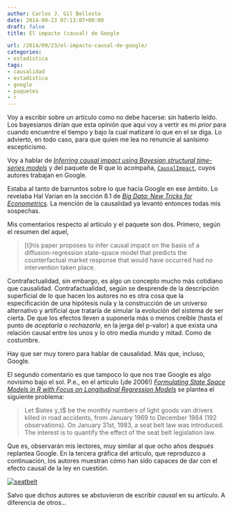 ```yaml
---
author: Carlos J. Gil Bellosta
date: 2014-09-23 07:13:07+00:00
draft: false
title: El impacto (causal) de Google

url: /2014/09/23/el-impacto-causal-de-google/
categories:
- estadística
tags:
- causalidad
- estadística
- google
- paquetes
- r
---
```


Voy a escribir sobre un artículo como no debe hacerse: sin haberlo leído. Los bayesianos dirían que esta opinión que aquí voy a vertir es mi _prior_ para cuando encuentre el tiempo y bajo la cual matizaré lo que en el se diga. Lo advierto, en todo caso, para que quien me lea no renuncie al sanísimo escepticismo.

Voy a hablar de [_Inferring causal impact using Bayesian structural time-series models_](http://research.google.com/pubs/pub41854.html) y del paquete de R que lo acompaña, [`CausalImpact`](https://google.github.io/CausalImpact/CausalImpact.html), cuyos autores trabajan en Google.

Estaba al tanto de barruntos sobre lo que hacía Google en ese ámbito. Lo revelaba Hal Varian en la sección 8.1 de [_Big Data: New Tricks for Econometrics_](http://people.ischool.berkeley.edu/~hal/Papers/2013/ml.pdf). La mención de la causalidad ya levantó entonces todas mis sospechas.

Mis comentarios respecto al artículo y el paquete son dos. Primero, según el resumen del aquel,



<blockquote>[t]his paper proposes to infer causal impact on the basis of a diffusion-regression state-space model that predicts the counterfactual market response that would have occurred had no intervention taken place.</blockquote>



Contrafactualidad, sin embargo, es algo un concepto mucho más cotidiano que causalidad. Contrafactualidad, según se desprende de la descripción superficial de lo que hacen los autores no es otra cosa que la especificación de una hipótesis nula y la construcción de un universo alternativo y artificial que trataría de simular la evolución del sistema de ser cierta. De que los efectos lleven a suponerla más o menos creíble (hasta el punto de _aceptarla_ o _rechazarla_, en la jerga del p-valor) a que exista una relación causal entre los unos y lo otro media mundo y mitad. Como de costumbre.

Hay que ser muy torero para hablar de causalidad. Más que, incluso, Google.

El segundo comentario es que tampoco lo que nos trae Google es algo novísimo bajo el sol. P.e., en el artículo (¡de 2006!) [_Formulating State Space Models in R with Focus on Longitudinal Regression Models_](http://www.jstatsoft.org/v16/i01/paper) se plantea el siguiente problema:



<blockquote>Let $latex y_t$ be the monthly numbers of light goods van drivers killed in road accidents, from January 1969 to December 1984 (192 observations). On January 31st, 1983, a seat belt law was introduced. The interest is to quantify the effect of the seat belt legislation law.</blockquote>



Que es, observarán mis lectores, muy similar al que ocho años después replantea Google. En la tercera gráfica del artículo, que reproduzco a continuación, los autores muestran cómo han sido capaces de dar con el efecto causal de la ley en cuestión.

[![seatbelt](/wp-uploads/2014/09/seatbelt.png)
](/wp-uploads/2014/09/seatbelt.png)

Salvo que dichos autores se abstuvieron de escribir _causal_ en su artículo. A diferencia de otros...



